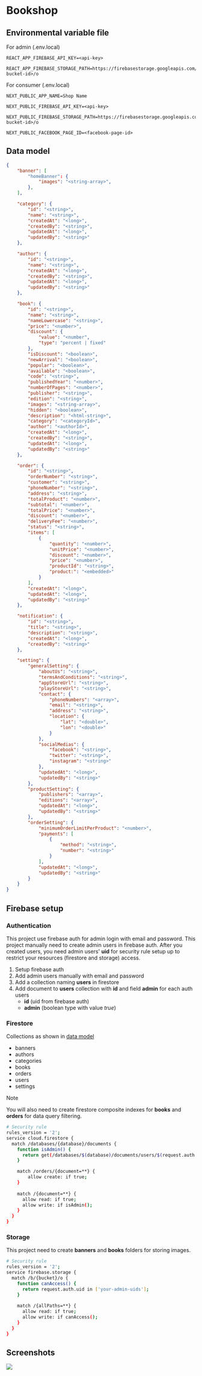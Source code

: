 # Bookshop

## Environmental variable file

For admin (.env.local)
```env
REACT_APP_FIREBASE_API_KEY=<api-key>

REACT_APP_FIREBASE_STORAGE_PATH=https://firebasestorage.googleapis.com/v0/b/<your-bucket-id>/o
```

For consumer (.env.local)
```env
NEXT_PUBLIC_APP_NAME=Shop Name

NEXT_PUBLIC_FIREBASE_API_KEY=<api-key>

NEXT_PUBLIC_FIREBASE_STORAGE_PATH=https://firebasestorage.googleapis.com/v0/b/<your-bucket-id>/o

NEXT_PUBLIC_FACEBOOK_PAGE_ID=<facebook-page-id>
```
## Data model
```json
{
    "banner": [
        "homeBanner": {
            "images": "<string-array>",
        },
    ],

    "category": {
        "id": "<string>",
        "name": "<string>",
        "createdAt": "<long>",
        "createdBy": "<string>",
        "updatedAt": "<long>",
        "updatedBy": "<string>"
    },

    "author": {
        "id": "<string>",
        "name": "<string>",
        "createdAt": "<long>",
        "createdBy": "<string>",
        "updatedAt": "<long>",
        "updatedBy": "<string>"
    },

    "book": {
        "id": "<string>",
        "name": "<string>",
        "nameLowercase": "<string>",
        "price": "<number>",
        "discount": {
            "value": "<number",
            "type": "percent | fixed"
        },
        "isDiscount": "<boolean>",
        "newArrival": "<boolean>",
        "popular": "<boolean>",
        "available": "<boolean>",
        "code": "<string>",
        "publishedYear": "<number>",
        "numberOfPages": "<number>",
        "publisher": "<string>",
        "edition": "<string>",
        "images": "<string-array>",
        "hidden": "<boolean>",
        "description": "<html-string>",
        "category": "<categoryId>",
        "author": "<authorId>",
        "createdAt": "<long>",
        "createdBy": "<string>",
        "updatedAt": "<long>",
        "updatedBy": "<string>"
    },

    "order": {
        "id": "<string>",
        "orderNumber": "<string>",
        "customer": "<string>",
        "phoneNumber": "<string>",
        "address": "<string>",
        "totalProduct": "<number>",
        "subtotal": "<number>",
        "totalPrice": "<number>",
        "discount": "<number>",
        "deliveryFee": "<number>",
        "status": "<string>",
        "items": [
            {
                "quantity": "<number>",
                "unitPrice": "<number>",
                "discount": "<number>",
                "price": "<number>",
                "productId": "<string>",
                "product:": "<embedded>"
            }
        ],
        "createdAt": "<long>",
        "updatedAt": "<long>",
        "updatedBy": "<string>"
    },

    "notification": {
        "id": "<string>",
        "title": "<string>",
        "description": "<string>",
        "createdAt": "<long>",
        "createdBy": "<string>"
    },

    "setting": {
        "generalSetting": {
            "aboutUs": "<string>",
            "termsAndConditions": "<string>",
            "appStoreUrl": "<string>",
            "playStoreUrl": "<string>",
            "contact": {
                "phoneNumbers": "<array>",
                "email": "<string>",
                "address": "<string>",
                "location": {
                    "lat": "<double>",
                    "lon": "<double>"
                }
            },
            "socialMedias": {
                "facebook": "<string>",
                "twitter": "<string>",
                "instagram": "<string>"
            },
            "updatedAt": "<long>",
            "updatedBy": "<string>"
        },
        "productSetting": {
            "publishers": "<array>",
            "editions": "<array>",
            "updatedAt": "<long>",
            "updatedBy": "<string>"
        },
        "orderSetting": {
            "minimumOrderLimitPerProduct": "<number>",
            "payments": [
                {
                    "method": "<string>",
                    "number": "<string>"
                }
            ],
            "updatedAt": "<long>",
            "updatedBy": "<string>"
        }
    }
}
```

## Firebase setup

### Authentication

This project use firebase auth for admin login with email and password. This project manually need to create admin users in firebase auth. After you created users, you need admin users' **uid** for security rule setup up to restrict your resources (firestore and storage) access.

1. Setup firebase auth
2. Add admin users manually with email and password
3. Add a collection naming **users** in firestore
4. Add document to **users** collection with **id** and field **admin** for each auth users
   - **id** (uid from firebase auth)
   - **admin** (boolean type with value *true*)

### Firestore

Collections as shown in [data model](https://github.com/phyohtetarkar/bookshop/edit/main/README.md#data-model)
- banners
- authors
- categories
- books
- orders
- users
- settings

> [!NOTE]
> You will also need to create firestore composite indexes for **books** and **orders** for data query filtering.

```bash
# Security rule
rules_version = '2';
service cloud.firestore {
  match /databases/{database}/documents {
    function isAdmin() {
      return get(/databases/$(database)/documents/users/$(request.auth.uid)).data.admin == true;
    }

    match /orders/{document=**} {
    	allow create: if true;
    }
    
    match /{document=**} {
      allow read: if true;
      allow write: if isAdmin();
    }
  }
}
```

### Storage

This project need to create **banners** and **books** folders for storing images.


```bash
# Security rule
rules_version = '2';
service firebase.storage {
  match /b/{bucket}/o {
    function canAccess() {
      return request.auth.uid in ['your-admin-uids'];
    }
    
    match /{allPaths=**} {
      allow read: if true;
      allow write: if canAccess(); 
    }
  }
}
```

## Screenshots

<img src="home.png">

